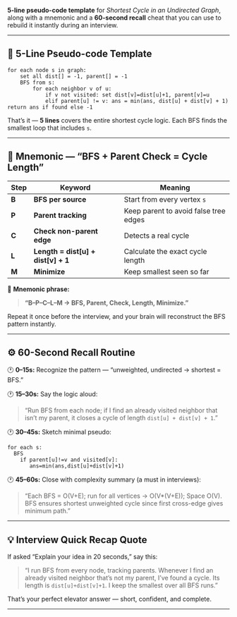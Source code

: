 **5-line pseudo-code template** for *Shortest Cycle in an Undirected Graph*, along with a mnemonic and a **60-second recall** cheat that you can use to rebuild it instantly during an interview.

---

## 🧠 5-Line Pseudo-code Template

```
for each node s in graph:
    set all dist[] = -1, parent[] = -1
    BFS from s:
        for each neighbor v of u:
            if v not visited: set dist[v]=dist[u]+1, parent[v]=u
            elif parent[u] != v: ans = min(ans, dist[u] + dist[v] + 1)
return ans if found else -1
```

That’s it — **5 lines** covers the entire shortest cycle logic.
Each BFS finds the smallest loop that includes `s`.

---

## 🧩 Mnemonic — **“BFS + Parent Check = Cycle Length”**

| Step  | Keyword                            | Meaning                               |
| ----- | ---------------------------------- | ------------------------------------- |
| **B** | **BFS per source**                 | Start from every vertex `s`           |
| **P** | **Parent tracking**                | Keep parent to avoid false tree edges |
| **C** | **Check non-parent edge**          | Detects a real cycle                  |
| **L** | **Length = dist[u] + dist[v] + 1** | Calculate the exact cycle length      |
| **M** | **Minimize**                       | Keep smallest seen so far             |

🧩 **Mnemonic phrase:**

> **“B–P–C–L–M → BFS, Parent, Check, Length, Minimize.”**

Repeat it once before the interview, and your brain will reconstruct the BFS pattern instantly.

---

## ⚙️ 60-Second Recall Routine

🕐 **0–15s:**
Recognize the pattern — “unweighted, undirected → shortest = BFS.”

🕐 **15–30s:**
Say the logic aloud:

> “Run BFS from each node; if I find an already visited neighbor that isn’t my parent, it closes a cycle of length `dist[u] + dist[v] + 1`.”

🕐 **30–45s:**
Sketch minimal pseudo:

```
for each s:
  BFS
    if parent[u]!=v and visited[v]:
       ans=min(ans,dist[u]+dist[v]+1)
```

🕐 **45–60s:**
Close with complexity summary (a must in interviews):

> “Each BFS = O(V+E); run for all vertices → O(V*(V+E)); Space O(V).
> BFS ensures shortest unweighted cycle since first cross-edge gives minimum path.”

---

## 💡 Interview Quick Recap Quote

If asked “Explain your idea in 20 seconds,” say this:

> “I run BFS from every node, tracking parents.
> Whenever I find an already visited neighbor that’s not my parent, I’ve found a cycle.
> Its length is `dist[u]+dist[v]+1`.
> I keep the smallest over all BFS runs.”

That’s your perfect elevator answer — short, confident, and complete.

---
